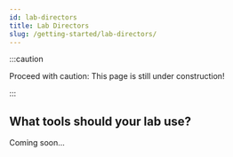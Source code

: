 ```yaml
---
id: lab-directors
title: Lab Directors
slug: /getting-started/lab-directors/
---
```


:::caution

Proceed with caution: This page is still under construction!

:::

<!-- 
  We may want tabs: https://docusaurus.io/docs/markdown-features/tabs#syncing-tab-choices 
-->

## What tools should your lab use?

Coming soon...
